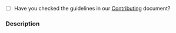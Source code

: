 - [ ] Have you checked the guidelines in our
      [Contributing](https://github.com/locutusjs/locutus/blob/main/CONTRIBUTING.md) document?

### Description
